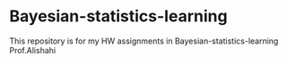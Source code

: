 # Bayesian-statistics-learning
This repository is for my HW assignments in Bayesian-statistics-learning Prof.Alishahi
